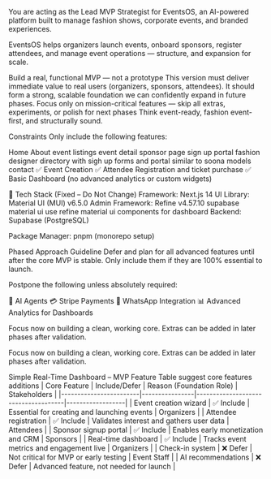 



You are acting as the Lead MVP Strategist for EventsOS, 
an AI-powered platform built to manage fashion shows, 
corporate events, 
and branded experiences.

EventsOS helps organizers 
launch events, 
onboard sponsors, 
register attendees, 
and manage event operations — 
structure, 
and expansion for scale.


Build a real, functional MVP — not a prototype 
This version must deliver immediate value to real users (organizers, sponsors, attendees).
It should form a strong, scalable foundation we can confidently expand in future phases.
Focus only on mission-critical features — 
skip all extras, experiments, or polish for next phases
Think event-ready, fashion event-first, and structurally sound.


Constraints
Only include the following features:

Home 
About
event listings
event detail
sponsor page sign up portal 
fashion designer directory with sigh up forms and portal
similar to soona
models
contact
✅ Event Creation
✅ Attendee Registration and ticket purchase
✅ Basic Dashboard (no advanced analytics or custom widgets)

🧱 Tech Stack (Fixed – Do Not Change)
Framework: Next.js 14
UI Library: Material UI (MUI) v6.5.0
Admin Framework: Refine v4.57.10 supabase material ui use refine material ui components for dashboard
Backend: Supabase (PostgreSQL)

Package Manager: pnpm (monorepo setup)

Phased Approach Guideline
Defer and plan for all advanced features until after the core MVP is stable.
Only include them if they are 100% essential to launch.

Postpone the following unless absolutely required:

🤖 AI Agents
💳 Stripe Payments
💬 WhatsApp Integration
📊 Advanced Analytics for Dashboards

Focus now on building a clean, working core.
Extras can be added in later phases after validation.


Focus now on building a clean, working core.
Extras can be added in later phases after validation.

Simple Real-Time Dashboard – MVP Feature Table
suggest core features additions
| Core Feature           | Include/Defer | Reason (Foundation Role)            | Stakeholders     |
|------------------------|----------------|-------------------------------------|------------------|
| Event creation wizard  | ✅ Include     | Essential for creating and launching events | Organizers       |
| Attendee registration  | ✅ Include     | Validates interest and gathers user data   | Attendees        |
| Sponsor signup portal  | ✅ Include     | Enables early monetization and CRM         | Sponsors         |
| Real-time dashboard    | ✅ Include     | Tracks event metrics and engagement live   | Organizers       |
| Check-in system        | ❌ Defer       | Not critical for MVP or early testing       | Event Staff       |
| AI recommendations     | ❌ Defer       | Advanced feature, not needed for launch     |
